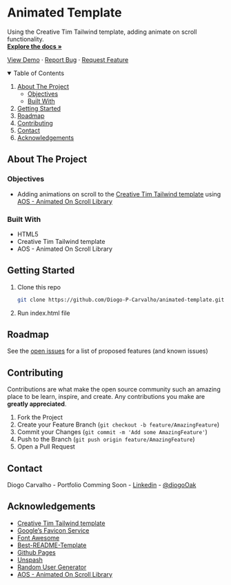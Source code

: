 # Animated Template

Using the Creative Tim Tailwind template, adding animate on scroll functionality.
<br>
<a href="https://github.com/Diogo-P-Carvalho/animated-template/blob/main/README.md"><strong>Explore the docs »</strong></a>

<a href="https://diogo-p-carvalho.github.io/animated-template/">View Demo</a>
·
<a href="https://github.com/Diogo-P-Carvalho/animated-template/issues">Report Bug</a>
·
<a href="https://github.com/Diogo-P-Carvalho/animated-template/issues">Request Feature</a>

<!-- TABLE OF CONTENTS -->
<details open="open">
  <summary>Table of Contents</summary>
  <ol>
    <li>
      <a href="#about-the-project">About The Project</a>
      <ul>
        <li><a href="#objectives">Objectives</a></li>
        <li><a href="#built-with">Built With</a></li>
      </ul>
    </li>    
    <li>
      <a href="#getting-started">Getting Started</a>      
    </li>
    <li><a href="#roadmap">Roadmap</a></li>
    <li><a href="#contributing">Contributing</a></li>
    <li><a href="#contact">Contact</a></li>
    <li><a href="#acknowledgements">Acknowledgements</a></li>
  </ol>
</details>

<!-- ABOUT THE PROJECT -->

## About The Project

### Objectives

-   Adding animations on scroll to the [Creative Tim Tailwind template](https://www.creative-tim.com/learning-lab/tailwind-starter-kit/presentation) using [AOS - Animated On Scroll Library](https://michalsnik.github.io/aos/)

### Built With

-   HTML5
-   Creative Tim Tailwind template
-   AOS - Animated On Scroll Library

<!-- GETTING STARTED -->

## Getting Started

1. Clone this repo
    ```sh
    git clone https://github.com/Diogo-P-Carvalho/animated-template.git
    ```
2. Run index.html file

<!-- ROADMAP -->

## Roadmap

See the [open issues](https://github.com/Diogo-P-Carvalho/animated-template/issues) for a list of proposed features (and known issues)

<!-- CONTRIBUTING -->

## Contributing

Contributions are what make the open source community such an amazing place to be learn, inspire, and create. Any contributions you make are **greatly appreciated**.

1. Fork the Project
2. Create your Feature Branch (`git checkout -b feature/AmazingFeature`)
3. Commit your Changes (`git commit -m 'Add some AmazingFeature'`)
4. Push to the Branch (`git push origin feature/AmazingFeature`)
5. Open a Pull Request

<!--CONTACT -->

## Contact

Diogo Carvalho - Portfolio Comming Soon - [Linkedin](www.linkedin.com/in/diogo-carvalho-83a96a14a) - [@diogoOak](https://twitter.com/diogoOak)

<!-- ACKNOWLEDGMENTS -->

## Acknowledgements

-   [Creative Tim Tailwind template](https://www.creative-tim.com/learning-lab/tailwind-starter-kit/presentation)
-   [Google’s Favicon Service](https://www.google.com/s2/favicons?domain=zerotomastery.io)
-   [Font Awesome](https://fontawesome.com)
-   [Best-README-Template](https://github.com/othneildrew/Best-README-Template)
-   [Github Pages](https://pages.github.com/)
-   [Unspash](https://unsplash.com/)
-   [Random User Generator](https://randomuser.me/)
-   [AOS - Animated On Scroll Library](https://michalsnik.github.io/aos/)

